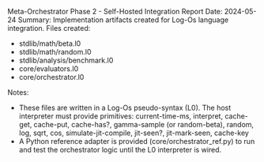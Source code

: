 
Meta-Orchestrator Phase 2 - Self-Hosted Integration Report
Date: 2024-05-24
Summary: Implementation artifacts created for Log-Os language integration.
Files created:
- stdlib/math/beta.l0
- stdlib/math/random.l0
- stdlib/analysis/benchmark.l0
- core/evaluators.l0
- core/orchestrator.l0

Notes:
- These files are written in a Log-Os pseudo-syntax (L0). The host interpreter must provide primitives:
  current-time-ms, interpret, cache-get, cache-put, cache-has?, gamma-sample (or random-beta), random, log, sqrt, cos, simulate-jit-compile, jit-seen?, jit-mark-seen, cache-key
- A Python reference adapter is provided (core/orchestrator_ref.py) to run and test the orchestrator logic until the L0 interpreter is wired.
